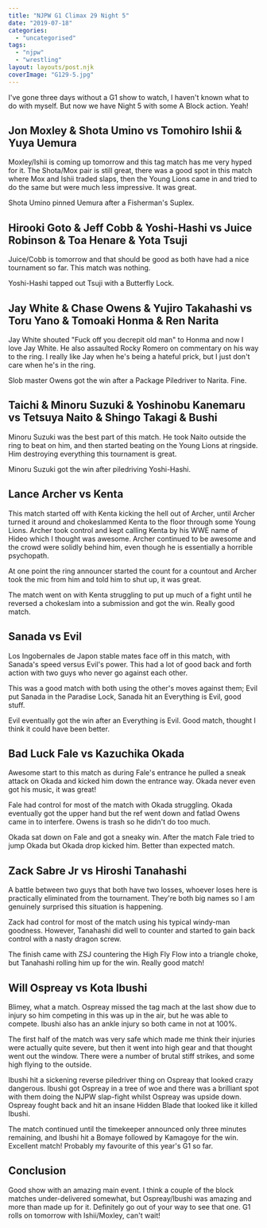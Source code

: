 ```yaml
---
title: "NJPW G1 Climax 29 Night 5"
date: "2019-07-18"
categories: 
  - "uncategorised"
tags: 
  - "njpw"
  - "wrestling"
layout: layouts/post.njk
coverImage: "G129-5.jpg"
---
```


I've gone three days without a G1 show to watch, I haven't known what to do with myself. But now we have Night 5 with some A Block action. Yeah!

## Jon Moxley & Shota Umino vs Tomohiro Ishii & Yuya Uemura

Moxley/Ishii is coming up tomorrow and this tag match has me very hyped for it. The Shota/Mox pair is still great, there was a good spot in this match where Mox and Ishii traded slaps, then the Young Lions came in and tried to do the same but were much less impressive. It was great.

Shota Umino pinned Uemura after a Fisherman's Suplex.

## Hirooki Goto & Jeff Cobb & Yoshi-Hashi vs Juice Robinson & Toa Henare & Yota Tsuji

Juice/Cobb is tomorrow and that should be good as both have had a nice tournament so far. This match was nothing.

Yoshi-Hashi tapped out Tsuji with a Butterfly Lock.

## Jay White & Chase Owens & Yujiro Takahashi vs Toru Yano & Tomoaki Honma & Ren Narita

Jay White shouted "Fuck off you decrepit old man" to Honma and now I love Jay White. He also assaulted Rocky Romero on commentary on his way to the ring. I really like Jay when he's being a hateful prick, but I just don't care when he's in the ring.

Slob master Owens got the win after a Package Piledriver to Narita. Fine.

## Taichi & Minoru Suzuki & Yoshinobu Kanemaru vs Tetsuya Naito & Shingo Takagi & Bushi

Minoru Suzuki was the best part of this match. He took Naito outside the ring to beat on him, and then started beating on the Young Lions at ringside. Him destroying everything this tournament is great.

Minoru Suzuki got the win after piledriving Yoshi-Hashi.

## Lance Archer vs Kenta

This match started off with Kenta kicking the hell out of Archer, until Archer turned it around and chokeslammed Kenta to the floor through some Young Lions. Archer took control and kept calling Kenta by his WWE name of Hideo which I thought was awesome. Archer continued to be awesome and the crowd were solidly behind him, even though he is essentially a horrible psychopath.

At one point the ring announcer started the count for a countout and Archer took the mic from him and told him to shut up, it was great.

The match went on with Kenta struggling to put up much of a fight until he reversed a chokeslam into a submission and got the win. Really good match.

## Sanada vs Evil

Los Ingobernales de Japon stable mates face off in this match, with Sanada's speed versus Evil's power. This had a lot of good back and forth action with two guys who never go against each other.

This was a good match with both using the other's moves against them; Evil put Sanada in the Paradise Lock, Sanada hit an Everything is Evil, good stuff.

Evil eventually got the win after an Everything is Evil. Good match, thought I think it could have been better.

## Bad Luck Fale vs Kazuchika Okada

Awesome start to this match as during Fale's entrance he pulled a sneak attack on Okada and kicked him down the entrance way. Okada never even got his music, it was great!

Fale had control for most of the match with Okada struggling. Okada eventually got the upper hand but the ref went down and fatlad Owens came in to interfere. Owens is trash so he didn't do too much.

Okada sat down on Fale and got a sneaky win. After the match Fale tried to jump Okada but Okada drop kicked him. Better than expected match.

## Zack Sabre Jr vs Hiroshi Tanahashi

A battle between two guys that both have two losses, whoever loses here is practically eliminated from the tournament. They're both big names so I am genuinely surprised this situation is happening.

Zack had control for most of the match using his typical windy-man goodness. However, Tanahashi did well to counter and started to gain back control with a nasty dragon screw.

The finish came with ZSJ countering the High Fly Flow into a triangle choke, but Tanahashi rolling him up for the win. Really good match!

## Will Ospreay vs Kota Ibushi

Blimey, what a match. Ospreay missed the tag mach at the last show due to injury so him competing in this was up in the air, but he was able to compete. Ibushi also has an ankle injury so both came in not at 100%.

The first half of the match was very safe which made me think their injuries were actually quite severe, but then it went into high gear and that thought went out the window. There were a number of brutal stiff strikes, and some high flying to the outside.

Ibushi hit a sickening reverse piledriver thing on Ospreay that looked crazy dangerous. Ibushi got Ospreay in a tree of woe and there was a brilliant spot with them doing the NJPW slap-fight whilst Ospreay was upside down. Ospreay fought back and hit an insane Hidden Blade that looked like it killed Ibushi.

The match continued until the timekeeper announced only three minutes remaining, and Ibushi hit a Bomaye followed by Kamagoye for the win. Excellent match! Probably my favourite of this year's G1 so far.

## Conclusion

Good show with an amazing main event. I think a couple of the block matches under-delivered somewhat, but Ospreay/Ibushi was amazing and more than made up for it. Definitely go out of your way to see that one. G1 rolls on tomorrow with Ishii/Moxley, can't wait!
